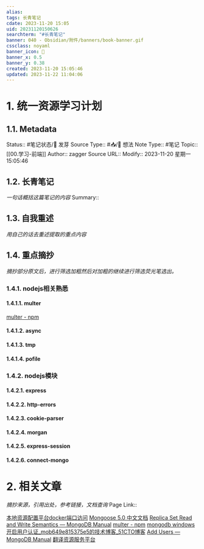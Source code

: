 ```yaml
---
alias: 
tags: 长青笔记
cdate: 2023-11-20 15:05
uid: 20231120150626
searchterm: "#长青笔记"
banner: 040 - Obsidian/附件/banners/book-banner.gif
cssclass: noyaml
banner_icon: 💌
banner_x: 0.5
banner_y: 0.38
created: 2023-11-20 15:05:46
updated: 2023-11-22 11:04:06
---
```


# 1. 统一资源学习计划

## 1.1. Metadata

Status:: #笔记状态/🌱 发芽
Source Type:: #📥/💭 想法 
Note Type:: #笔记
Topic:: [[00.学习-前端]]
Author:: zagger
Source URL::
Modify:: 2023-11-20 星期一 15:05:46

## 1.2. 长青笔记

_一句话概括这篇笔记的内容_
Summary::

## 1.3. 自我重述

_用自己的话去重述提取的重点内容_

## 1.4. 重点摘抄

_摘抄部分原文后，进行筛选加粗然后对加粗的继续进行筛选荧光笔选出。_

### 1.4.1. nodejs相关熟悉
#### 1.4.1.1. multer
[multer - npm](https://www.npmjs.com/package/multer)
#### 1.4.1.2. async
#### 1.4.1.3. tmp
#### 1.4.1.4. pofile
### 1.4.2. nodejs模块
#### 1.4.2.1. express
#### 1.4.2.2. http-errors
#### 1.4.2.3. cookie-parser
#### 1.4.2.4. morgan
#### 1.4.2.5. express-session
#### 1.4.2.6. connect-mongo
# 2. 相关文章

_摘抄来源，引用出处，参考链接，文档查询_
Page Link::

[本地资源配置平台docker端口访问](http://127.0.0.1:18080/)
[Mongoose 5.0 中文文档](http://www.mongoosejs.net/docs/validation.html)
[Replica Set Read and Write Semantics — MongoDB Manual](https://www.mongodb.com/docs/v4.4/applications/replication/)
[multer - npm](https://www.npmjs.com/package/multer)
[mongodb windows开启用户认证\_mob649e815375e5的技术博客\_51CTO博客](https://blog.51cto.com/u_16175430/8048011)
[Add Users — MongoDB Manual](https://www.mongodb.com/docs/v4.4/tutorial/create-users/)
[翻译资源服务平台](http://localhost:3090/#/resource)